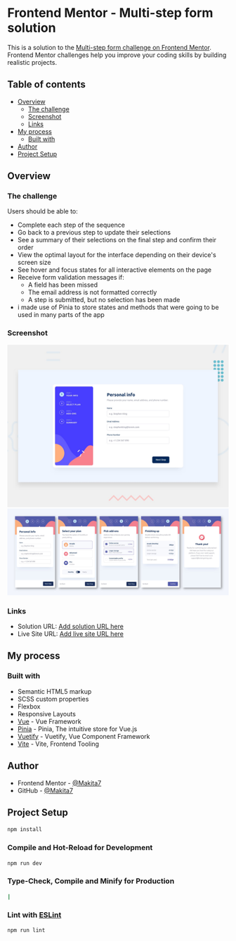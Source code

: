 # Frontend Mentor - Multi-step form solution

This is a solution to the [Multi-step form challenge on Frontend Mentor](https://www.frontendmentor.io/challenges/multistep-form-YVAnSdqQBJ). Frontend Mentor challenges help you improve your coding skills by building realistic projects.

## Table of contents

- [Overview](#overview)
  - [The challenge](#the-challenge)
  - [Screenshot](#screenshot)
  - [Links](#links)
- [My process](#my-process)
  - [Built with](#built-with)
- [Author](#author)
- [Project Setup](#project-setup)

## Overview

### The challenge

Users should be able to:

- Complete each step of the sequence
- Go back to a previous step to update their selections
- See a summary of their selections on the final step and confirm their order
- View the optimal layout for the interface depending on their device's screen size
- See hover and focus states for all interactive elements on the page
- Receive form validation messages if:
  - A field has been missed
  - The email address is not formatted correctly
  - A step is submitted, but no selection has been made
- i made use of Pinia to store states and methods that were going to be used in many parts of the app

### Screenshot

![](./desktop-preview.jpg)
![](./cell-preview.jpg)

### Links

- Solution URL: [Add solution URL here](https://your-solution-url.com)
- Live Site URL: [Add live site URL here](https://your-live-site-url.com)

## My process

### Built with

- Semantic HTML5 markup
- SCSS custom properties
- Flexbox
- Responsive Layouts
- [Vue](https://vuejs.org/) - Vue Framework
- [Pinia](https://pinia.vuejs.org/) - Pinia, The intuitive store for Vue.js
- [Vuetify](https://vuetifyjs.com/en/) - Vuetify, Vue Component Framework
- [Vite](https://vitejs.dev/) - Vite, Frontend Tooling


## Author

- Frontend Mentor - [@Makita7](https://www.frontendmentor.io/profile/Makita7)
- GitHub - [@Makita7](https://github.com/Makita7)


## Project Setup

```sh
npm install
```

### Compile and Hot-Reload for Development

```sh
npm run dev
```

### Type-Check, Compile and Minify for Production

```sh
|
```

### Lint with [ESLint](https://eslint.org/)

```sh
npm run lint
```
